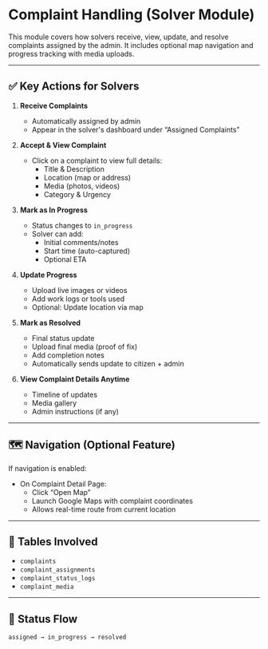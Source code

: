 # Complaint Handling (Solver Module)

This module covers how solvers receive, view, update, and resolve complaints assigned by the admin. It includes optional map navigation and progress tracking with media uploads.

---

## ✅ Key Actions for Solvers

1. **Receive Complaints**  
   - Automatically assigned by admin
   - Appear in the solver's dashboard under “Assigned Complaints”

2. **Accept & View Complaint**
   - Click on a complaint to view full details:
     - Title & Description
     - Location (map or address)
     - Media (photos, videos)
     - Category & Urgency

3. **Mark as In Progress**
   - Status changes to `in_progress`
   - Solver can add:
     - Initial comments/notes
     - Start time (auto-captured)
     - Optional ETA

4. **Update Progress**
   - Upload live images or videos
   - Add work logs or tools used
   - Optional: Update location via map

5. **Mark as Resolved**
   - Final status update
   - Upload final media (proof of fix)
   - Add completion notes
   - Automatically sends update to citizen + admin

6. **View Complaint Details Anytime**
   - Timeline of updates
   - Media gallery
   - Admin instructions (if any)

---

## 🗺️ Navigation (Optional Feature)

If navigation is enabled:

- On Complaint Detail Page:
  - Click “Open Map”
  - Launch Google Maps with complaint coordinates
  - Allows real-time route from current location

---

## 🧩 Tables Involved

- `complaints`  
- `complaint_assignments`  
- `complaint_status_logs`  
- `complaint_media`  

---

## 🧪 Status Flow

```text
assigned → in_progress → resolved
